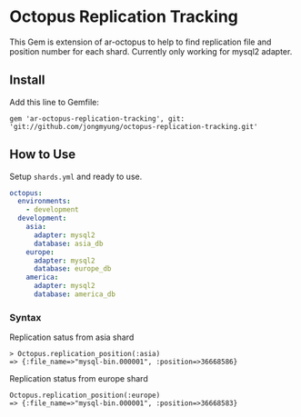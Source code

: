 # Octopus Replication Tracking
This Gem is extension of ar-octopus to help to find replication file and position number for each shard. Currently only working for mysql2 adapter.

## Install
Add this line to Gemfile:

    gem 'ar-octopus-replication-tracking', git: 'git://github.com/jongmyung/octopus-replication-tracking.git'

## How to Use
Setup `shards.yml` and ready to use.

```yaml
octopus:
  environments:
    - development
  development:
    asia:
      adapter: mysql2
      database: asia_db
    europe:
      adapter: mysql2
      database: europe_db
    america:
      adapter: mysql2
      database: america_db
```

### Syntax
Replication satus from asia shard

    > Octopus.replication_position(:asia)
    => {:file_name=>"mysql-bin.000001", :position=>36668586}

Replication status from europe shard

    Octopus.replication_position(:europe)
    => {:file_name=>"mysql-bin.000001", :position=>36668583}